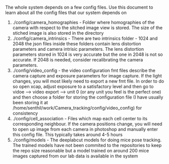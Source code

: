The whole system depends on a few config files. Use this document to learn
about all the config files that our system depends on
1. ./config/camera_homographies - Folder where homographies of the camera with 
                                  respect to the sitched image view is stored.
                                  The size of the stiched image is also stored 
                                  in the directory
2. ./config/camera_intrinsics   - There are two intrinsics folder - 1024 and 2048 
                                  the json files inside these folders contain
                                  lens distortion parameters and camera intrisic
                                  parameters. The lens distortion parameters stored
                                  in 1024 is very accurate but the one in 2048 is 
                                  not so accurate. If 2048 is needed, consider
                                  recalibrating the camera parameters.
3. ./config/video_config        - the video configuration fmt files describe the 
                                  camera capture and exposure parameters for 
                                  image capture. If the light changes, you will
                                  most likely need to export a new fmt file.
                                  In order to do so open xcap, adjust exposure 
                                  to a satisfactory level and then go to 
                                  vidoe --> video export --> unit 0 (or any 
                                  unit you feel is the perfect one) and then
                                  choose a folder for storing the configuration
                                  file (I have usually been storing it at
                                  /home/senthil/work/Camera_tracking/config/video_config)
                                  for consistency
4. ./config/cell_association    - Files which map each cell center to its 
                                  corresponding neighbour. If the camera positions
                                  change, you will need to open up image from 
                                  each camera in photoshop and manually enter
                                  this config file. This typically takes around
                                  4-5 hours
5. ./config/models              - The deeplabcut models for doing mice pose
                                  tracking. The trained models have not been
                                  commited to the repositories to keep the repo
                                  size reasonable but a model trained on around
                                  200 mice images captured from our lab data
                                  is available in the system
